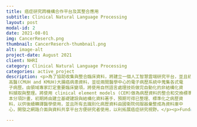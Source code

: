 ```yaml
---
title: 癌症研究跨機構合作平台及其整合應用
subtitle: Clinical Natural Language Processing
layout: post
modal-id: 2
date: 2021-08-01
img: CancerReserch.png
thumbnail: CancerReserch-thumbnail.png
alt: image-alt
project-date: August 2021
client: NHRI
category: Clinical Natural Language Processing
categories: active_project
description: <p>為了協助收集與整合臨床資料，將建立一個人工智慧雲端研究平台，並且初步納入中醫大、
 高醫(CMUH and KMUH)大腸癌病患資料，並從兩間醫學中心的電子病歷系統中蒐集各式電
 子病歷。由領域專家訂定重要臨床變項，將使用自然語言處理技術做完自動化的非結構化資
 料擷取與整理。將使用 clinical element models (CEM)做為病歷資料的整合和交換標準。透過
 本分項計畫，初期將由建立基礎建設與結構化資料著手，預期可得已整理、標準化之病歷資
 料，以供後續轉譯醫學使用，並且所有去識別化病歷資料由國衛院伺服器彙整成為資料庫中
 心，開發之網路介面與資料共享平台方便研究者使用，以利拓展癌症研究視野。</p><p>Fund# MOHW110-TDU-B-212-144026</p>

---
```


